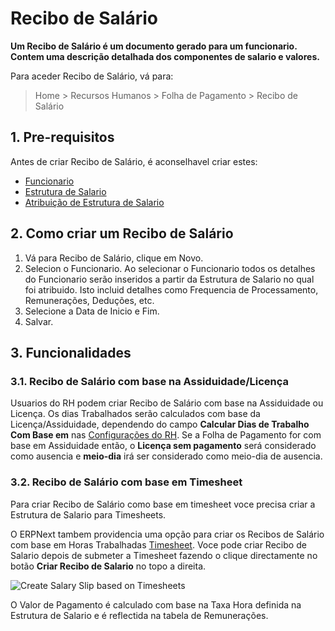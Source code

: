 <!-- add-breadcrumbs -->
# Recibo de Salário

**Um  Recibo de Salário é um documento gerado para um funcionario. Contem uma descrição detalhada dos componentes de salario e valores.**

Para aceder Recibo de Salário, vá para:
> Home > Recursos Humanos > Folha de Pagamento > Recibo de Salário

## 1. Pre-requisitos
Antes de criar Recibo de Salário, é aconselhavel criar estes:

* [Funcionario](/docs/user/manual/pt/recursos-humanos/funcionario)
* [Estrutura de Salario](/docs/user/manual/pt/recursos-humanos/estrutura-salário)
* [Atribuição de Estrutura de Salario](/docs/user/manual/pt/recursos-humanos/atribuição-estrutura-salário)

## 2. Como criar um Recibo de Salário


1. Vá para Recibo de Salário, clique em Novo.
1. Selecion o Funcionario. Ao selecionar o Funcionario todos os detalhes do Funcionario serão inseridos a partir da Estrutura de Salario no qual foi atribuido. Isto incluid detalhes como Frequencia de Processamento, Remunerações, Deduções, etc.
1. Selecione a Data de Inicio e Fim.
1. Salvar.

## 3. Funcionalidades

### 3.1. Recibo de Salário com base na Assiduidade/Licença

Usuarios do RH podem criar Recibo de Salário com base na Assiduidade ou Licença.
Os dias Trabalhados serão calculados com base da Licença/Assiduidade, dependendo do campo **Calcular Dias de Trabalho Com Base em** nas [Configurações do RH](/docs/user/manual/pt/recursos-humanos/configuração-recursos-humanos). Se a Folha de Pagamento for com base em Assiduidade então, o **Licença sem pagamento** será considerado como ausencia e **meio-dia** irá ser considerado como meio-dia de ausencia.

### 3.2. Recibo de Salário com base em Timesheet

Para criar Recibo de Salário como base em timesheet voce precisa criar a Estrutura de Salario para Timesheets.

O ERPNext tambem providencia uma opção para criar os Recibos de Salário com base em Horas Trabalhadas [Timesheet](/docs/user/manual/pt/projectos/timesheets).
Voce pode criar Recibo de Salario depois de submeter a Timesheet fazendo o clique directamente no botão **Criar Recibo de Salario** no topo a direita.

<img class="screenshot" alt="Create Salary Slip based on Timesheets" src="{{docs_base_url}}/assets/img/human-resources/create-salary-slip-based-on-timesheets.png">

O Valor de Pagamento é calculado com base na Taxa Hora definida na Estrutura de Salario e é reflectida na tabela de Remunerações.

